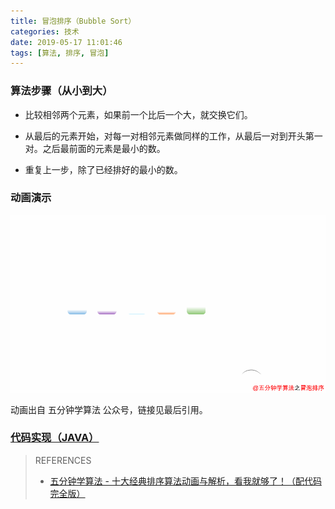 ```yaml
---
title: 冒泡排序（Bubble Sort）
categories: 技术
date: 2019-05-17 11:01:46
tags: [算法, 排序, 冒泡]
---
```


### 算法步骤（从小到大）

- 比较相邻两个元素，如果前一个比后一个大，就交换它们。
- 从最后的元素开始，对每一对相邻元素做同样的工作，从最后一对到开头第一对。之后最前面的元素是最小的数。

- 重复上一步，除了已经排好的最小的数。

### 动画演示

![iterm2](/images/Bubble-Sort.gif)  

动画出自 五分钟学算法 公众号，链接见最后引用。

### [代码实现（JAVA）](<https://github.com/echoguan/LeetCode/blob/master/src/com/echo/sort/BubbleSort.java>) 



> REFERENCES
>
> - [五分钟学算法 - 十大经典排序算法动画与解析，看我就够了！（配代码完全版）](<https://mp.weixin.qq.com/s/vn3KiV-ez79FmbZ36SX9lg>) 